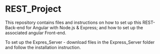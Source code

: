 # REST_Project
This repository contains files and instructions on how to set up this REST-Back-end for Angular with Node.js &amp; Express; and how to set up the associated angular Front-end.

To set up the Expres_Server - download files in the Express_Server folder and follow the installation instruction. 
